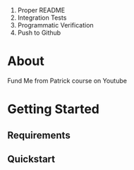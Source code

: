 1. Proper README
2. Integration Tests
3. Programmatic Verification
4. Push to Github

# About

Fund Me from Patrick course on Youtube

# Getting Started

## Requirements

## Quickstart
